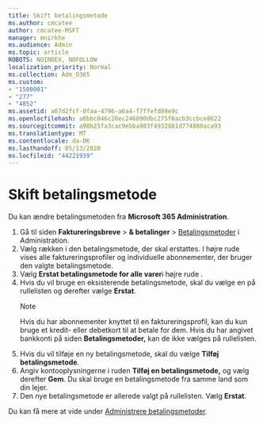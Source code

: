 ```yaml
---
title: Skift betalingsmetode
ms.author: cmcatee
author: cmcatee-MSFT
manager: mnirkhe
ms.audience: Admin
ms.topic: article
ROBOTS: NOINDEX, NOFOLLOW
localization_priority: Normal
ms.collection: Adm_O365
ms.custom:
- "1500001"
- "277"
- "4852"
ms.assetid: a67d2fcf-0faa-4796-a6a4-f7ffefd89e9c
ms.openlocfilehash: a0bbc046c28ec246090dbc275f6acb3ccbce8622
ms.sourcegitcommit: a98b25fa3cac9ebba983f4932881d774880aca93
ms.translationtype: MT
ms.contentlocale: da-DK
ms.lasthandoff: 05/13/2020
ms.locfileid: "44221939"
---
```

# <a name="change-payment-method"></a>Skift betalingsmetode

Du kan ændre betalingsmetoden fra **Microsoft 365 Administration**.
  
1. Gå til siden **Faktureringsbreve**  >  **& betalinger**  >  [Betalingsmetoder](https://go.microsoft.com/fwlink/p/?linkid=2018806) i Administration.
2. Vælg rækken i den betalingsmetode, der skal erstattes. I højre rude vises alle faktureringsprofiler og individuelle abonnementer, der bruger den valgte betalingsmetode.
3. Vælg **Erstat betalingsmetode for alle varer**i højre rude .
4. Hvis du vil bruge en eksisterende betalingsmetode, skal du vælge en på rullelisten og derefter vælge **Erstat**.
    > [!NOTE]
    > Hvis du har abonnementer knyttet til en faktureringsprofil, kan du kun bruge et kredit- eller debetkort til at betale for dem. Hvis du har angivet bankkonti på siden **Betalingsmetoder,** kan de ikke vælges på rullelisten.
5. Hvis du vil tilføje en ny betalingsmetode, skal du vælge **Tilføj betalingsmetode**.
6. Angiv kontooplysningerne i ruden **Tilføj en betalingsmetode,** og vælg derefter **Gem**. Du skal bruge en betalingsmetode fra samme land som din lejer.
7. Den nye betalingsmetode er allerede valgt på rullelisten. Vælg **Erstat**.

Du kan få mere at vide under [Administrere betalingsmetoder](https://docs.microsoft.com/microsoft-365/commerce/billing-and-payments/manage-payment-methods).